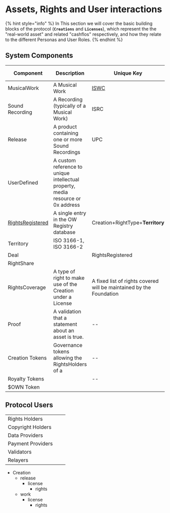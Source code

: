 # Assets, Rights and User interactions

{% hint style="info" %}
In This section we will cover the basic building blocks of the protocol (**`Creations`** and **`Licenses`**), which represent the the "real-world asset" and related "cashflos" respectively, and how they relate to the different Personas and User Roles.
{% endhint %}

## System Components

<table><thead><tr><th width="145">Component</th><th width="244">Description</th><th width="164">Unique Key</th><th width="119">Conditions</th><th width="108">Who Creates?</th><th>Wo Approves</th></tr></thead><tbody><tr><td>MusicalWork</td><td>A Musical Work</td><td><a data-footnote-ref href="#user-content-fn-1">ISWC</a></td><td></td><td></td><td></td></tr><tr><td>Sound Recording</td><td>A Recording (typically of a Musical Work)</td><td>ISRC</td><td></td><td></td><td></td></tr><tr><td>Release</td><td>A product containing one or more Sound Recordings </td><td>UPC</td><td></td><td></td><td></td></tr><tr><td>UserDefined</td><td>A custom reference to unique intellectual property, media resource or 0x address</td><td></td><td></td><td></td><td></td></tr><tr><td><a data-footnote-ref href="#user-content-fn-2">RightsRegistered</a></td><td>A single entry in the OW Registry database</td><td>Creation+RightType+<strong>Territory</strong></td><td></td><td></td><td></td></tr><tr><td>Territory</td><td>ISO 3166-1, ISO 3166-2</td><td></td><td></td><td></td><td></td></tr><tr><td>Deal</td><td></td><td>RightsRegistered</td><td></td><td></td><td></td></tr><tr><td>RightShare</td><td></td><td></td><td></td><td></td><td></td></tr><tr><td>RightsCoverage</td><td>A type of right to make use of the Creation under a License</td><td>A fixed list of rights covered will be maintained by the Foundation</td><td></td><td></td><td></td></tr><tr><td>Proof</td><td>A validation that a statement about an asset is true.</td><td>--</td><td></td><td></td><td></td></tr><tr><td>Creation Tokens</td><td>Governance tokens allowing the RightsHolders of a</td><td>--</td><td></td><td></td><td></td></tr><tr><td>Royalty Tokens</td><td></td><td>--</td><td></td><td></td><td></td></tr><tr><td>$OWN Token</td><td></td><td></td><td></td><td></td><td></td></tr></tbody></table>

## Protocol Users

|                   |   |   |
| ----------------- | - | - |
| Rights Holders    |   |   |
| Copyright Holders |   |   |
| Data Providers    |   |   |
| Payment Providers |   |   |
| Validators        |   |   |
| Relayers          |   |   |

* Creation
  * release
    * license
      * rights
  * work
    * license
      * rights

[^1]: The OW foundation will add more Creation types and global identifiers as part of its roadmap

[^2]: Proposed naming convention for the registration of a single entry in the OW DB

